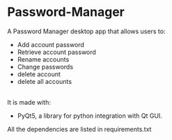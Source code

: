 # Password-Manager

A Password Manager desktop app that allows users to:
 
 - Add account password
 - Retrieve account password
 - Rename accounts
 - Change passwords
 - delete account
 - delete all accounts

<br>
It is made with:

 - PyQt5, a library for python integration with Qt GUI.

All the dependencies are listed in requirements.txt
